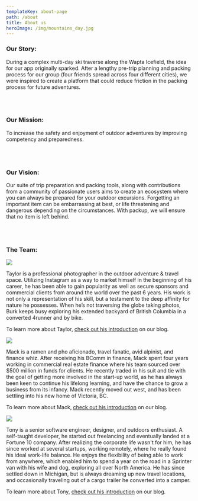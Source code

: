 ```yaml
---
templateKey: about-page
path: /about
title: About us
heroImage: /img/mountains_day.jpg
---
```

### Our Story:

During a complex multi-day ski traverse along the Wapta Icefield, the idea for our app originally sparked. After a lengthy pre-trip planning and packing process for our group (four friends spread across four different cities), we were inspired to create a platform that could reduce friction in the packing process for future adventures. 

<br></br>

### Our Mission:

To increase the safety and enjoyment of outdoor adventures by improving competency and preparedness.

<br></br>

### Our Vision:

Our suite of trip preparation and packing tools, along with contributions from a community of passionate users aims to create an ecosystem where you can always be prepared for your outdoor excursions. Forgetting an important item can be embarrassing at best, or life threatening and dangerous depending on the circumstances. With packup, we will ensure that no item is left behind. 

<br></br>

### The Team:

![](/img/j_kelsey_20191023_0625-2.jpg)

Taylor is a professional photographer in the outdoor adventure & travel space. Utilizing Instagram as a way to market himself in the beginning of his career, he has been able to gain popularity as well as secure sponsors and commercial clients from around the world over the past 6 years. His work is not only a representation of his skill, but a testament to the deep affinity for nature he possesses. When he’s not traversing the globe taking photos, Burk keeps busy exploring his extended backyard of British Columbia in a converted 4runner and by bike.

To learn more about Taylor, [check out his introduction](https://getpackup.com/blog/2020-09-10-meet-the-team-taylor-burk/) on our blog.

![](/img/mackheadshot.jpg)

Mack is a ramen and pho aficionado, travel fanatic, avid alpinist, and finance whiz. After receiving his BComm in finance, Mack spent four years working in commercial real estate finance where his team sourced over $500 million in funds for clients. He recently traded in his suit and tie with the goal of getting more involved in the start-up world, as he has always been keen to continue his lifelong learning, and have the chance to grow a business from its infancy. Mack recently moved out west, and has been settling into his new home of Victoria, BC.

To learn more about Mack, [check out his introduction](https://getpackup.com/blog/2020-09-11-meet-the-team-mack-carson/) on our blog.

![](/img/tony.jpg)

Tony is a senior software engineer, designer, and outdoors enthusiast. A self-taught developer, he started out freelancing and eventually landed at a Fortune 10 company. After realizing the corporate life wasn't for him, he has since worked at several startups, working remotely, where he really found his ideal work-life balance. He enjoys the flexibility of being able to work from anywhere, which enabled him to spend a year on the road in a Sprinter van with his wife and dog, exploring all over North America. He has since settled down in Michigan, but is always dreaming up new travel locations, and occasionally traveling out of a cargo trailer he converted into a camper.

To learn more about Tony, [check out his introduction](https://getpackup.com/blog/2020-09-11-meet-the-team-tony-mamo/) on our blog.